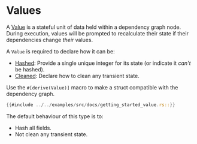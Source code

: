 # Values

A [Value](https://docs.rs/depends/latest/depends/derives/derive.Value.html) is a stateful unit of data held within a dependency graph node. During execution, values will be prompted to recalculate their state if their dependencies change _their_ values.

A `Value` is required to declare how it can be:

- [Hashed](./hashing.md): Provide a single unique integer for its state (or indicate it _can't_ be hashed).
- [Cleaned](./cleaning.md): Declare how to clean any transient state.

Use the `#[derive(Value)]` macro to make a struct compatible with the dependency graph.

```rust
{{#include ../../examples/src/docs/getting_started_value.rs::}}
```

The default behaviour of this type is to:

- Hash all fields.
- Not clean any transient state.
